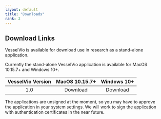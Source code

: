 ```yaml
---
layout: default
title: "Downloads"
rank: 2
---
```


## Download Links
VesselVio is available for download use in research as a stand-alone application.

Currently the stand-alone VesselVio application is available for MacOS 10.15.7+ and Windows 10+.

  | VesselVio Version | MacOS 10.15.7+ |    Windows 10+ |
  |:-------------:|:---------------:|:---------------:|
  | 1.0           | [Download](https://sourceforge.net/projects/vesselvio/files/1.0%20Downloads/VesselVio.app.zip/download) | [Download](https://sourceforge.net/projects/vesselvio/files/1.0%20Downloads/VesselVio.zip/download)  |

The applications are unsigned at the moment, so you may have to approve the application in your system settings. We will work to sign the application with authentication certificates in the near future.
